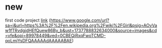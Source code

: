 # new
first code project
[link](https://www.youtube.com/)
(https://www.google.com/url?sa=i&url=https%3A%2F%2Fen.wikipedia.org%2Fwiki%2FGirl&psig=AOvVaw1fTRvdgjdHEfQuew86By_b&ust=1737788832634000&source=images&cd=vfe&opi=89978449&ved=0CBEQjRxqFwoTCMD-qoLmjYsDFQAAAAAdAAAAABAE)
